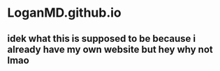 # LoganMD.github.io

## idek what this is supposed to be because i already have my own website but hey why not lmao
